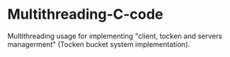 # Multithreading-C-code
Multithreading usage for implementing "client, tocken and servers managerment" (Tocken bucket system implementation).
